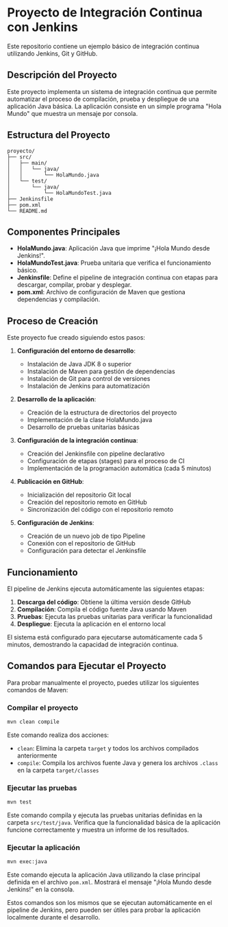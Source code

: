   # Proyecto de Integración Continua con Jenkins

Este repositorio contiene un ejemplo básico de integración continua utilizando Jenkins, Git y GitHub.

## Descripción del Proyecto

Este proyecto implementa un sistema de integración continua que permite automatizar el proceso de compilación, prueba y despliegue de una aplicación Java básica. La aplicación consiste en un simple programa "Hola Mundo" que muestra un mensaje por consola.

## Estructura del Proyecto

```
proyecto/
├── src/
│   ├── main/
│   │   └── java/
│   │       └── HolaMundo.java
│   └── test/
│       └── java/
│           └── HolaMundoTest.java
├── Jenkinsfile
├── pom.xml
└── README.md
```

## Componentes Principales

- **HolaMundo.java**: Aplicación Java que imprime "¡Hola Mundo desde Jenkins!".
- **HolaMundoTest.java**: Prueba unitaria que verifica el funcionamiento básico.
- **Jenkinsfile**: Define el pipeline de integración continua con etapas para descargar, compilar, probar y desplegar.
- **pom.xml**: Archivo de configuración de Maven que gestiona dependencias y compilación.

## Proceso de Creación

Este proyecto fue creado siguiendo estos pasos:

1. **Configuración del entorno de desarrollo**:
   - Instalación de Java JDK 8 o superior
   - Instalación de Maven para gestión de dependencias
   - Instalación de Git para control de versiones
   - Instalación de Jenkins para automatización

2. **Desarrollo de la aplicación**:
   - Creación de la estructura de directorios del proyecto
   - Implementación de la clase HolaMundo.java
   - Desarrollo de pruebas unitarias básicas

3. **Configuración de la integración continua**:
   - Creación del Jenkinsfile con pipeline declarativo
   - Configuración de etapas (stages) para el proceso de CI
   - Implementación de la programación automática (cada 5 minutos)

4. **Publicación en GitHub**:
   - Inicialización del repositorio Git local
   - Creación del repositorio remoto en GitHub
   - Sincronización del código con el repositorio remoto

5. **Configuración de Jenkins**:
   - Creación de un nuevo job de tipo Pipeline
   - Conexión con el repositorio de GitHub
   - Configuración para detectar el Jenkinsfile

## Funcionamiento

El pipeline de Jenkins ejecuta automáticamente las siguientes etapas:

1. **Descarga del código**: Obtiene la última versión desde GitHub
2. **Compilación**: Compila el código fuente Java usando Maven
3. **Pruebas**: Ejecuta las pruebas unitarias para verificar la funcionalidad
4. **Despliegue**: Ejecuta la aplicación en el entorno local

El sistema está configurado para ejecutarse automáticamente cada 5 minutos, demostrando la capacidad de integración continua.

## Comandos para Ejecutar el Proyecto

Para probar manualmente el proyecto, puedes utilizar los siguientes comandos de Maven:

### Compilar el proyecto

```bash
mvn clean compile
```

Este comando realiza dos acciones:
- `clean`: Elimina la carpeta `target` y todos los archivos compilados anteriormente
- `compile`: Compila los archivos fuente Java y genera los archivos `.class` en la carpeta `target/classes`

### Ejecutar las pruebas

```bash
mvn test
```

Este comando compila y ejecuta las pruebas unitarias definidas en la carpeta `src/test/java`. Verifica que la funcionalidad básica de la aplicación funcione correctamente y muestra un informe de los resultados.

### Ejecutar la aplicación

```bash
mvn exec:java
```

Este comando ejecuta la aplicación Java utilizando la clase principal definida en el archivo `pom.xml`. Mostrará el mensaje "¡Hola Mundo desde Jenkins!" en la consola.

Estos comandos son los mismos que se ejecutan automáticamente en el pipeline de Jenkins, pero pueden ser útiles para probar la aplicación localmente durante el desarrollo.
